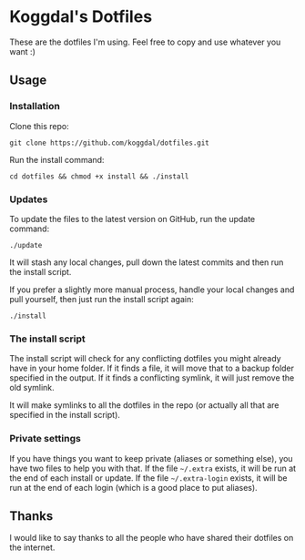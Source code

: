 # Koggdal's Dotfiles

These are the dotfiles I'm using. Feel free to copy and use whatever you want :)

## Usage

### Installation

Clone this repo:

```
git clone https://github.com/koggdal/dotfiles.git
```

Run the install command:

```
cd dotfiles && chmod +x install && ./install
```

### Updates

To update the files to the latest version on GitHub, run the update command:

```
./update
```

It will stash any local changes, pull down the latest commits and then run the install script.

If you prefer a slightly more manual process, handle your local changes and pull yourself,
then just run the install script again:

```
./install
```

### The install script

The install script will check for any conflicting dotfiles you might already have in your home folder. If it finds a file, it will move that to a backup folder specified in the output. If it finds a conflicting symlink, it will just remove the old symlink.

It will make symlinks to all the dotfiles in the repo (or actually all that are specified in the install script).

### Private settings

If you have things you want to keep private (aliases or something else), you have two files to help you with that. If the file `~/.extra` exists, it will be run at the end of each install or update. If the file `~/.extra-login` exists, it will be run at the end of each login (which is a good place to put aliases).

## Thanks

I would like to say thanks to all the people who have shared their dotfiles on the internet.
